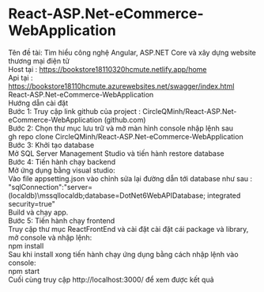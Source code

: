 # React-ASP.Net-eCommerce-WebApplication

Tên đề tài: Tìm hiểu công nghệ Angular, ASP.NET Core và xây dựng website thương mại điện tử<br>
Host tại : https://bookstore18110320hcmute.netlify.app/home <br>
Api tại : https://bookstore18110hcmute.azurewebsites.net/swagger/index.html <br>
React-ASP.Net-eCommerce-WebApplication <br>
Hướng dẫn cài đặt<br>
Bước 1: Truy cập link github của project : CircleQMinh/React-ASP.Net-eCommerce-WebApplication (github.com)<br>
Bước 2: Chọn thư mục lưu trữ và mở màn hình console nhập lệnh sau <br>
gh repo clone CircleQMinh/React-ASP.Net-eCommerce-WebApplication<br>
Bước 3: Khởi tạo database<br>
Mở SQL Server Management Studio và tiến hành restore database<br>
Bước 4: Tiến hành chạy backend<br>
Mở ứng dụng bằng visual studio:<br>
Vào file appsetting.json vào chỉnh sửa lại đường dẫn tới database như sau : <br>
"sqlConnection":"server=(localdb)\\mssqllocaldb;database=DotNet6WebAPIDatabase; integrated security=true"<br>
Build và chạy app.<br>
Bước 5: Tiến hành chạy frontend<br>
Truy cập thư mục ReactFrontEnd và cài đặt cài đặt cái package và library, mở console và nhập lệnh: <br>
npm install<br>
Sau khi install xong tiến hành chạy ứng dụng bằng cách nhập lệnh vào console:<br>
npm start<br>
Cuối cùng truy cập http://localhost:3000/ để xem được kết quả<br>


